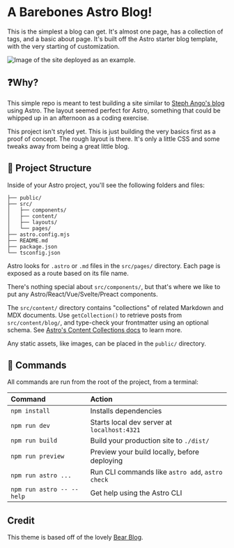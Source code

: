 # A Barebones Astro Blog!

This is the simplest a blog can get. It's almost one page, has a collection of tags, and a basic about page.
It's built off the Astro starter blog template, with the very starting of customization.

<img alt="Image of the site deployed as an example." src="https://github.com/user-attachments/assets/0f7f9bc9-51ae-475f-b7bb-947c541d0307" />

## ❓Why?

This simple repo is meant to test building a site similar to [Steph Ango's blog](https://stephango.com/) using Astro. The layout seemed perfect for Astro, something that could be whipped up in an afternoon as a coding exercise.

This project isn't styled yet. This is just building the very basics first as a proof of concept. The rough layout is there. It's only a little CSS and some tweaks away from being a great little blog.


## 🚀 Project Structure

Inside of your Astro project, you'll see the following folders and files:

```text
├── public/
├── src/
│   ├── components/
│   ├── content/
│   ├── layouts/
│   └── pages/
├── astro.config.mjs
├── README.md
├── package.json
└── tsconfig.json
```

Astro looks for `.astro` or `.md` files in the `src/pages/` directory. Each page is exposed as a route based on its file name.

There's nothing special about `src/components/`, but that's where we like to put any Astro/React/Vue/Svelte/Preact components.

The `src/content/` directory contains "collections" of related Markdown and MDX documents. Use `getCollection()` to retrieve posts from `src/content/blog/`, and type-check your frontmatter using an optional schema. See [Astro's Content Collections docs](https://docs.astro.build/en/guides/content-collections/) to learn more.

Any static assets, like images, can be placed in the `public/` directory.

## 🧞 Commands

All commands are run from the root of the project, from a terminal:

| Command                   | Action                                           |
| :------------------------ | :----------------------------------------------- |
| `npm install`             | Installs dependencies                            |
| `npm run dev`             | Starts local dev server at `localhost:4321`      |
| `npm run build`           | Build your production site to `./dist/`          |
| `npm run preview`         | Preview your build locally, before deploying     |
| `npm run astro ...`       | Run CLI commands like `astro add`, `astro check` |
| `npm run astro -- --help` | Get help using the Astro CLI                     |


## Credit

This theme is based off of the lovely [Bear Blog](https://github.com/HermanMartinus/bearblog/).
